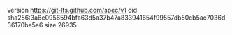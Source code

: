 version https://git-lfs.github.com/spec/v1
oid sha256:3a6e0956594bfa63d5a37b47a833941654f99557db50cb5ac7036d36170be5e6
size 26935
